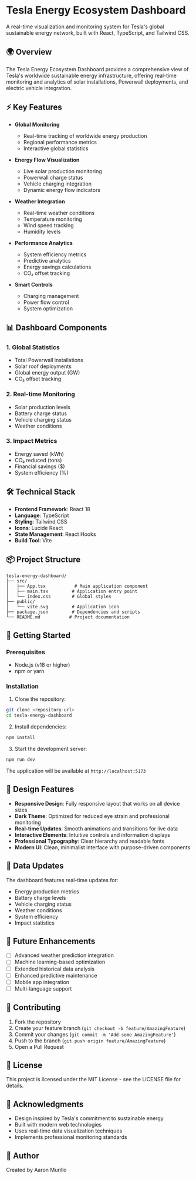 # Tesla Energy Ecosystem Dashboard

A real-time visualization and monitoring system for Tesla's global sustainable energy network, built with React, TypeScript, and Tailwind CSS.

## 🌍 Overview

The Tesla Energy Ecosystem Dashboard provides a comprehensive view of Tesla's worldwide sustainable energy infrastructure, offering real-time monitoring and analytics of solar installations, Powerwall deployments, and electric vehicle integration.

## ⚡ Key Features

- **Global Monitoring**
  - Real-time tracking of worldwide energy production
  - Regional performance metrics
  - Interactive global statistics

- **Energy Flow Visualization**
  - Live solar production monitoring
  - Powerwall charge status
  - Vehicle charging integration
  - Dynamic energy flow indicators

- **Weather Integration**
  - Real-time weather conditions
  - Temperature monitoring
  - Wind speed tracking
  - Humidity levels

- **Performance Analytics**
  - System efficiency metrics
  - Predictive analytics
  - Energy savings calculations
  - CO₂ offset tracking

- **Smart Controls**
  - Charging management
  - Power flow control
  - System optimization

## 📊 Dashboard Components

### 1. Global Statistics
- Total Powerwall installations
- Solar roof deployments
- Global energy output (GW)
- CO₂ offset tracking

### 2. Real-time Monitoring
- Solar production levels
- Battery charge status
- Vehicle charging status
- Weather conditions

### 3. Impact Metrics
- Energy saved (kWh)
- CO₂ reduced (tons)
- Financial savings ($)
- System efficiency (%)

## 🛠 Technical Stack

- **Frontend Framework**: React 18
- **Language**: TypeScript
- **Styling**: Tailwind CSS
- **Icons**: Lucide React
- **State Management**: React Hooks
- **Build Tool**: Vite

## 📦 Project Structure

```
tesla-energy-dashboard/
├── src/
│   ├── App.tsx           # Main application component
│   ├── main.tsx         # Application entry point
│   └── index.css        # Global styles
├── public/
│   └── vite.svg         # Application icon
├── package.json         # Dependencies and scripts
└── README.md           # Project documentation
```

## 🚀 Getting Started

### Prerequisites
- Node.js (v18 or higher)
- npm or yarn

### Installation

1. Clone the repository:
```bash
git clone <repository-url>
cd tesla-energy-dashboard
```

2. Install dependencies:
```bash
npm install
```

3. Start the development server:
```bash
npm run dev
```

The application will be available at `http://localhost:5173`

## 🎨 Design Features

- **Responsive Design**: Fully responsive layout that works on all device sizes
- **Dark Theme**: Optimized for reduced eye strain and professional monitoring
- **Real-time Updates**: Smooth animations and transitions for live data
- **Interactive Elements**: Intuitive controls and information displays
- **Professional Typography**: Clear hierarchy and readable fonts
- **Modern UI**: Clean, minimalist interface with purpose-driven components

## 🔄 Data Updates

The dashboard features real-time updates for:
- Energy production metrics
- Battery charge levels
- Vehicle charging status
- Weather conditions
- System efficiency
- Impact statistics

## 🎯 Future Enhancements

- [ ] Advanced weather prediction integration
- [ ] Machine learning-based optimization
- [ ] Extended historical data analysis
- [ ] Enhanced predictive maintenance
- [ ] Mobile app integration
- [ ] Multi-language support

## 🤝 Contributing

1. Fork the repository
2. Create your feature branch (`git checkout -b feature/AmazingFeature`)
3. Commit your changes (`git commit -m 'Add some AmazingFeature'`)
4. Push to the branch (`git push origin feature/AmazingFeature`)
5. Open a Pull Request

## 📄 License

This project is licensed under the MIT License - see the LICENSE file for details.

## 🙏 Acknowledgments

- Design inspired by Tesla's commitment to sustainable energy
- Built with modern web technologies
- Uses real-time data visualization techniques
- Implements professional monitoring standards

## 👤 Author

Created by Aaron Murillo
